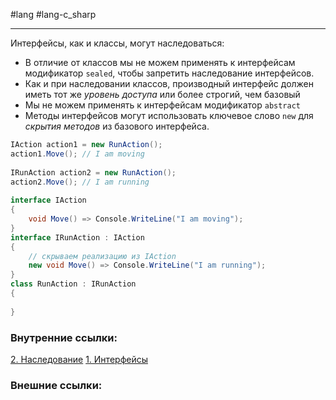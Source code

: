 #lang #lang-c_sharp 

---
Интерфейсы, как и классы, могут наследоваться:
- В отличие от классов мы не можем применять к интерфейсам модификатор `sealed`, чтобы запретить наследование интерфейсов.
- Как и при наследовании классов, производный интерфейс должен иметь тот же *уровень доступа* или более строгий, чем базовый
- Мы не можем применять к интерфейсам модификатор `abstract`
- Методы интерфейсов могут использовать ключевое слово `new` для *скрытия методов* из базового интерфейса.

```csharp
IAction action1 = new RunAction();
action1.Move(); // I am moving
 
IRunAction action2 = new RunAction();
action2.Move(); // I am running
 
interface IAction
{
    void Move() => Console.WriteLine("I am moving");
}
interface IRunAction : IAction
{
    // скрываем реализацию из IAction
    new void Move() => Console.WriteLine("I am running");
}
class RunAction : IRunAction 
{ 
	
}
```

### Внутренние ссылки:
[2. Наследование](1.%20Lang/C-sharp/0.%20Введение/2.%20Классы%20и%20структуры/2.%20Наследование.md)
[1. Интерфейсы](1.%20Lang/C-sharp/0.%20Введение/3.%20Интерфейсы/1.%20Интерфейсы.md)

### Внешние ссылки: